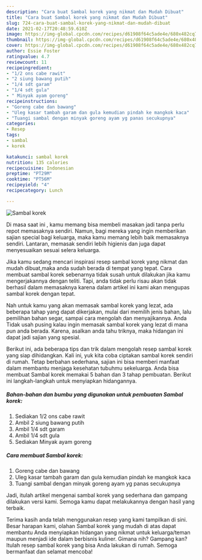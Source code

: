 ```yaml
---
description: "Cara buat Sambal korek yang nikmat dan Mudah Dibuat"
title: "Cara buat Sambal korek yang nikmat dan Mudah Dibuat"
slug: 724-cara-buat-sambal-korek-yang-nikmat-dan-mudah-dibuat
date: 2021-02-17T20:48:59.610Z
image: https://img-global.cpcdn.com/recipes/d61908f64c5ade4e/680x482cq70/sambal-korek-foto-resep-utama.jpg
thumbnail: https://img-global.cpcdn.com/recipes/d61908f64c5ade4e/680x482cq70/sambal-korek-foto-resep-utama.jpg
cover: https://img-global.cpcdn.com/recipes/d61908f64c5ade4e/680x482cq70/sambal-korek-foto-resep-utama.jpg
author: Essie Foster
ratingvalue: 4.7
reviewcount: 11
recipeingredient:
- "1/2 ons cabe rawit"
- "2 siung bawang putih"
- "1/4 sdt garam"
- "1/4 sdt gula"
- " Minyak ayam goreng"
recipeinstructions:
- "Goreng cabe dan bawang"
- "Uleg kasar tambah garam dan gula kemudian pindah ke mangkok kaca"
- "Tuangi sambal dengan minyak goreng ayam yg panas secukupnya"
categories:
- Resep
tags:
- sambal
- korek

katakunci: sambal korek 
nutrition: 135 calories
recipecuisine: Indonesian
preptime: "PT29M"
cooktime: "PT56M"
recipeyield: "4"
recipecategory: Lunch

---
```



![Sambal korek](https://img-global.cpcdn.com/recipes/d61908f64c5ade4e/680x482cq70/sambal-korek-foto-resep-utama.jpg)

Di masa  saat ini , kamu memang bisa membeli masakan jadi tanpa perlu repot memasaknya sendiri. Namun, bagi mereka yang ingin memberikan sajian special bagi keluarga, maka kamu memang lebih baik memasaknya sendiri. Lantaran, memasak sendiri lebih higienis dan juga dapat menyesuaikan sesuai selera keluarga.

Jika kamu sedang mencari inspirasi resep sambal korek yang nikmat dan mudah dibuat,maka anda sudah berada di tempat yang tepat. Cara membuat sambal korek  sebenarnya tidak susah untuk dilakukan jika kamu mengerjakannya dengan teliti. Tapi, anda tidak perlu risau akan tidak berhasil dalam memasaknya 
karena dalam artikel ini kami akan mengupas sambal korek dengan tepat.  



Nah untuk kamu yang akan memasak sambal korek yang lezat, ada beberapa tahap yang dapat dikerjakan, mulai dari memilih jenis bahan, lalu pemilihan bahan segar, sampai cara mengolah dan menyajikannya. Anda Tidak usah pusing kalau ingin memasak sambal korek yang lezat di mana pun anda berada. Karena, asalkan anda  tahu triknya, maka hidangan ini dapat jadi sajian yang spesial.

Berikut ini, ada beberapa tips dan trik dalam mengolah resep sambal korek yang siap dihidangkan. Kali ini, yuk kita coba ciptakan sambal korek sendiri di rumah. Tetap berbahan sederhana, sajian ini bisa memberi manfaat dalam membantu menjaga kesehatan tubuhmu sekeluarga. Anda bisa membuat Sambal korek memakai 5 bahan dan 3 tahap pembuatan. Berikut ini langkah-langkah untuk menyiapkan hidangannya.

<!--inarticleads1-->

##### Bahan-bahan dan bumbu yang digunakan untuk pembuatan Sambal korek:

1. Sediakan 1/2 ons cabe rawit
1. Ambil 2 siung bawang putih
1. Ambil 1/4 sdt garam
1. Ambil 1/4 sdt gula
1. Sediakan  Minyak ayam goreng




<!--inarticleads2-->

##### Cara membuat Sambal korek:

1. Goreng cabe dan bawang
1. Uleg kasar tambah garam dan gula kemudian pindah ke mangkok kaca
1. Tuangi sambal dengan minyak goreng ayam yg panas secukupnya




Jadi, itulah artikel mengenai  sambal korek  yang sederhana dan gampang dilakukan versi kami. Semoga kamu dapat melakukannya dengan hasil yang terbaik. 

Terima kasih anda telah menggunakan resep yang kami tampilkan di sini. Besar harapan kami, olahan  Sambal korek yang mudah di atas dapat membantu Anda menyiapkan hidangan yang nikmat untuk keluarga/teman maupun menjadi ide dalam berbisnis kuliner. Gimana nih? Gampang kan? Itulah resep sambal korek yang bisa Anda lakukan di rumah. Semoga bermanfaat dan selamat mencoba!

